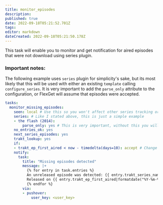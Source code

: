 ```yaml
---
title: monitor_episodes
description: 
published: true
date: 2022-09-18T05:21:52.701Z
tags: 
editor: markdown
dateCreated: 2022-09-18T05:21:50.178Z
---
```


This task will enable you to monitor and get notification for aired episodes that were not download using series plugin.

### Important notes:
The following example uses `series` plugin for simplicity's sake, but its most likely that this will be used with either an existing `template` calling `configure_series`. It is very important to add the `parse_only` attribute to the configuration, or FlexGet will assume that episodes were accepted.

```yaml
tasks:
  monitor_missing_episodes:
    seen: local # Use this so you won't affect other series tracking or get notified more than once per episode
    series: # Like I stated above, this is just a simple example
    - the flash (2014):
        parse_only: yes # This is very important, without this you will dirupt your tracking
    no_entries_ok: yes
    next_series_episodes: yes
    trakt_lookup: yes
    if:
    - trakt_ep_first_aired < now - timedelta(days=10): accept # Change the value in days to customize the time delta
    notify:
      task:
        title: "Missing episodes detected"
        message: |+
          {% for entry in task.entries %}
          An unreleased episode was detected: {{ entry.trakt_series_name }} - S{{ entry.trakt_season }}E{{ entry.trakt_episode|pad(2) }}
          Released on {{ entry.trakt_ep_first_aired|formatdate("%Y-%m-%d")}}
          {% endfor %}
        via:
        - pushover: 
            user_key: <user_key>
```